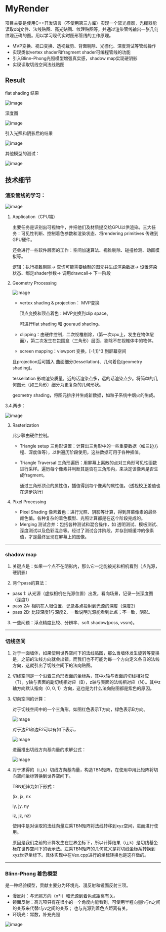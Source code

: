 # MyRender

项目主要是使用C++开发语言（不使用第三方库）实现一个软光栅器，光栅器能读取obj文件、法线贴图、高光贴图、纹理贴图等，并通过渲染管线输出一张几何纹理正确的图。用以学习现代实时图形管线的工作原理。

- MVP变换、视口变换、透视裁剪、背面剔除、光栅化、深度测试等管线操作
- 实现类似vertex shader和fragment shader可编程管线的功能
- 引入Blinn–Phong光照模型增强真实感，shadow map实现硬阴影
- 实现读取切线空间法线贴图

## Result

flat shading 结果

![image](https://user-images.githubusercontent.com/24697586/229333121-b9dbd53b-c9de-4919-8f1e-6ea345d0f1e0.png)

深度图

![image](https://user-images.githubusercontent.com/24697586/229333131-8710a08c-3d91-44b0-83b7-eda6f914a3f4.png)

引入光照和阴影后的结果

![image](https://user-images.githubusercontent.com/24697586/229333100-fbda148f-adf2-4477-a3e4-7382b5279742.png)

其他模型的测试：

![image](https://user-images.githubusercontent.com/24697586/229333673-677109c7-0dfe-4205-90b8-0b490e599dd6.png)


## 技术细节

### 渲染管线的学习：

![image](https://user-images.githubusercontent.com/24697586/229333843-713ee7a8-5dfb-4c2d-bba4-22d20d467dc6.png)

1. Application（CPU端）
    
    主要任务是识别出可视物件，并把他们及材质提交给GPU以供渲染。三大任务：可见性判断、控制着色参数和渲染状态、将rendering primitives 传递到GPU硬件。
    
    还会进行一些软件层面的工作：空间加速算法、视锥剔除、碰撞检测、动画模拟等。
    
    逻辑：执行视锥剔除→ 查询可能需要绘制的图元并生成渲染数据→ 设置渲染状态、绑定shader参数→ 调用drawcall→ 下一阶段
    
2. Geometry Processing
    
    ![image](https://user-images.githubusercontent.com/24697586/229333859-31312f17-8593-4f2f-9fb6-bf3233007d8f.png)
    
    - vertex shading & projection： MVP变换
        
        顶点变换和顶点着色：MVP变换到clip space。
        
        可进行flat shading 和 gouraud shading。
        
    - clipping：由硬件控制，二次视椎剔除，（第一次cpu上，发生在物体层面），第二次发生在包围盒（三角形）层面，剔除不在视椎体中的物体。
    - screen mapping：viewport 变换，[-1,1]^3 到屏幕空间
    
    且projection后可插入 曲面细分(tessellation)、几何着色(geometry shading)。 
    
    tessellation 影响渲染质量，近的话渲染点多，远的话渲染点少。将简单的几何图元（如三角形）细分为更复杂的几何形状。
    
    geometry shading，将图元排序并生成新数据，如粒子系统中烟火的生成。
    
    
    
 3.4.两步：
    
   ![image](https://user-images.githubusercontent.com/24697586/229333865-9b0b39ac-3121-4777-9832-fe8521b2ee66.png)
    
3. Rasterization
    
    此步骤由硬件控制。
    
    - Triangle setup 三角形设置：计算出三角形中的一些重要数据（如三边方程、深度值等），以供遍历阶段使用，这些数据可用于各种插值。
    - Triangle Traversal 三角形遍历：用屏幕上离散的点对三角形可见性函数进行采样。遍历每个像素并判断其是否在三角形内，来决定该像素是否生成fragment。
        
        通过三角形顶点的属性值，插值得到每个像素的属性值。（透视校正差值也在这步执行）
        

4. Pixel Processing
    - Pixel Shading 像素着色：进行光照、阴影等计算，得到屏幕像素的最终颜色值。各种复杂的着色模型、光照计算都是在这个阶段完成的。
    - Merging 测试合并：包括各种测试和混合操作，如 透明测试、模板测试、深度测试以及色彩混合等。经过了测试合并阶段，并存到帧缓冲的像素值，才是最终呈现在屏幕上的图像。
    
--------------------------

### shadow map
1. 关键点是：如果一个点不在阴影内，那么它一定能被光和相机看到（点光源，硬阴影）

2. 两个pass的算法：
- pass 1: 从光源（虚拟相机在光源位置）出发，看向场景，记录一张深度图（深度1）
- pass 2A: 相机在人眼位置，记录各点投射到光源的深度（深度2）
- pass 2B: 比较深度1与深度2，一致说明光源能看到此点；不一致，阴影。

3. 一些问题：浮点精度比较、分辨率、soft shadow(pcss, vssm)。

--------------------------

### 切线空间
1. 对于一面墙体，如果使用世界空间下的法线贴图，那么当墙体发生旋转等变换是，之前的法线方向就会出错。而我们也不可能为每一个方向定义各自的法线方向，这就引出了切线空间下的法向贴图。

2. 切线空间是一个沿着三角形表面的坐标系，其中x轴与表面的切线相对应（T），y轴与表面的副切线相对应（B），z轴与表面的法线相对应（N）。其中z轴方向默认指向（0, 0, 1）方向，这也是为什么法向贴图都是紫色的原因。

3. 切向空间的计算：

    对于切线空间中的一个三角形，如图红色表示T方向，绿色表示B方向。

    ![image](https://user-images.githubusercontent.com/24697586/229383764-310a786d-983b-4c2d-ae4e-f37b6827443a.png)

    对于边E1和边E2可以有如下表示，

    ![image](https://user-images.githubusercontent.com/24697586/229383818-40894a32-b760-45f4-84d3-87f781cb6a5e.png)

    进而推出切线方向基向量的求解公式：

    ![image](https://user-images.githubusercontent.com/24697586/229383841-015ef9d1-5602-46e0-a9ba-c7020a074a5f.png)

4. 对于求得的（i,j,k）切线方向基向量，构造TBN矩阵，在使用中用此矩阵将切向空间坐标转换到世界空间下。

    TBN矩阵为如下形式：

    (ix, jx, nx

    iy, jy, ny

    iz, jz, nz)

    使用中是对读取的法线向量左乘TBN矩阵将法线转移到xyz空间，进而进行使用。

    原因是我们之前的计算发生在世界坐标下，所以计算结果（i,j,k）是切线基坐标在世界空间下的表示法。左乘TBN矩阵的几何意义是将切线坐标系转换到xyz世界坐标下。具体实现中在Vex.cpp进行的坐标转换也是这样做的。

----------------------------

### Blinn-Phong 着色模型

是一种经验模型，贡献主要分为环境光、漫反射和镜面反射三项。

- 漫反射：与光照方向（n*l）和光源到着色点距离有关。
- 镜面反射：高光项只有在很小的一个角度内能看到，可使用半程向量h与n之间的关系来代替r与v之间的关系；
    也与光源到着色点距离有关。
- 环境光：常数，补充光照

![image](https://user-images.githubusercontent.com/24697586/229392815-664bcd71-5475-4610-a46b-f65569462ff1.png)


